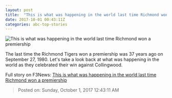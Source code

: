 ```yaml
---
layout: post
title:  "This is what was happening in the world last time Richmond won a premiership"
date: 2017-10-01 00:43:11Z
categories: abc-top-stories
---
```


![This is what was happening in the world last time Richmond won a premiership](http://www.abc.net.au/news/image/9005318-1x1-700x700.jpg)

The last time the Richmond Tigers won a premiership was 37 years ago on September 27, 1980. Let's take a look back at what was happening in the world as they celebrated their win against Collingwood.


Full story on F3News: [This is what was happening in the world last time Richmond won a premiership](http://www.f3nws.com/n/mDrxz)

> Posted on: Sunday, October 1, 2017 12:43:11 AM
